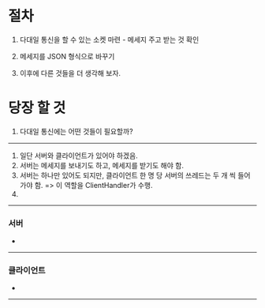 # 절차
1. 다대일 통신을 할 수 있는 소켓 마련 - 메세지 주고 받는 것 확인

2. 메세지를 JSON 형식으로 바꾸기

3. 이후에 다른 것들을 더 생각해 보자.


# 당장 할 것
1. 다대일 통신에는 어떤 것들이 필요할까?

---

1. 일단 서버와 클라이언트가 있어야 하겠음.
2. 서버는 메세지를 보내기도 하고, 메세지를 받기도 해야 함.
3. 서버는 하나만 있어도 되지만, 클라이언트 한 명 당 서버의 쓰레드는 두 개 씩 들어 가야 함. => 이 역할을 ClientHandler가 수행.
4. 
---

### 서버
- 

---

### 클라이언트
- 

---